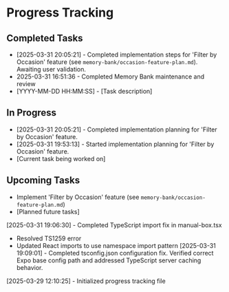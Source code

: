 # Progress Tracking

## Completed Tasks

- [2025-03-31 20:05:21] - Completed implementation steps for 'Filter by Occasion' feature (see `memory-bank/occasion-feature-plan.md`). Awaiting user validation.
- 2025-03-31 16:51:36 - Completed Memory Bank maintenance and review
- [YYYY-MM-DD HH:MM:SS] - [Task description]

## In Progress


- [2025-03-31 20:05:21] - Completed implementation planning for 'Filter by Occasion' feature.
- [2025-03-31 19:53:13] - Started implementation planning for 'Filter by Occasion' feature.
- [Current task being worked on]

## Upcoming Tasks

- Implement 'Filter by Occasion' feature (see `memory-bank/occasion-feature-plan.md`)
- [Planned future tasks]

[2025-03-31 19:06:30] - Completed TypeScript import fix in manual-box.tsx
- Resolved TS1259 error
- Updated React imports to use namespace import pattern
[2025-03-31 19:09:01] - Completed tsconfig.json configuration fix. Verified correct Expo base config path and addressed TypeScript server caching behavior.

[2025-03-29 12:10:25] - Initialized progress tracking file